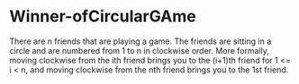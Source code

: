 # Winner-ofCircularGAme
There are n friends that are playing a game. The friends are sitting in a circle and are numbered from 1 to n in clockwise order. More formally, moving clockwise from the ith friend brings you to the (i+1)th friend for 1 &lt;= i &lt; n, and moving clockwise from the nth friend brings you to the 1st friend.
